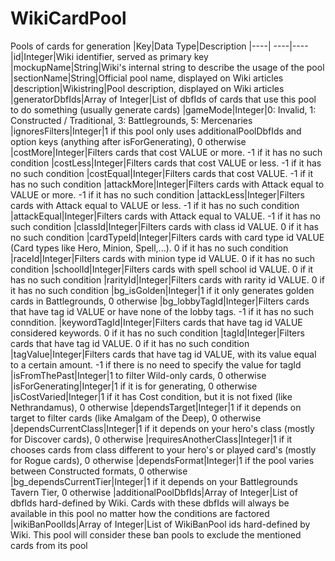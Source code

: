 # WikiCardPool
Pools of cards for generation
|Key|Data Type|Description
|----| ----|----
|id|Integer|Wiki identifier, served as primary key
|mockupName|String|Wiki's internal string to describe the usage of the pool
|sectionName|String|Official pool name, displayed on Wiki articles
|description|Wikistring|Pool description, displayed on Wiki articles
|generatorDbfIds|Array of Integer|List of dbfIds of cards that use this pool to do something (usually generate cards)
|gameMode|Integer|0: Invalid, 1: Constructed / Traditional, 3: Battlegrounds, 5: Mercenaries
|ignoresFilters|Integer|1 if this pool only uses additionalPoolDbfIds and option keys (anything after isForGenerating), 0 otherwise
|costMore|Integer|Filters cards that cost VALUE or more. -1 if it has no such condition
|costLess|Integer|Filters cards that cost VALUE or less. -1 if it has no such condition
|costEqual|Integer|Filters cards that cost VALUE. -1 if it has no such condition
|attackMore|Integer|Filters cards with Attack equal to VALUE or more. -1 if it has no such condition
|attackLess|Integer|Filters cards with Attack equal to VALUE or less. -1 if it has no such condition
|attackEqual|Integer|Filters cards with Attack equal to VALUE. -1 if it has no such condition
|classId|Integer|Filters cards with class id VALUE. 0 if it has no such condition
|cardTypeId|Integer|Filters cards with card type id VALUE (Card types like Hero, Minion, Spell,...). 0 if it has no such condition
|raceId|Integer|Filters cards with minion type id VALUE. 0 if it has no such condition
|schoolId|Integer|Filters cards with spell school id VALUE. 0 if it has no such condition
|rarityId|Integer|Filters cards with rarity id VALUE. 0 if it has no such condition
|bg_isGolden|Integer|1 if it only generates golden cards in Battlegrounds, 0 otherwise
|bg_lobbyTagId|Integer|Filters cards that have tag id VALUE or have none of the lobby tags. -1 if it has no such conndition.
|keywordTagId|Integer|Filters cards that have tag id VALUE considered keywords. 0 if it has no such condition
|tagId|Integer|Filters cards that have tag id VALUE. 0 if it has no such condition
|tagValue|Integer|Filters cards that have tag id VALUE, with its value equal to a certain amount. -1 if there is no need to specify the value for tagId
|isFromThePast|Integer|1 to filter Wild-only cards, 0 otherwise
|isForGenerating|Integer|1 if it is for generating, 0 otherwise
|isCostVaried|Integer|1 if it has Cost condition, but it is not fixed (like Nethrandamus), 0 otherwise
|dependsTarget|Integer|1 if it depends on target to filter cards (like Amalgam of the Deep), 0 otherwise
|dependsCurrentClass|Integer|1 if it depends on your hero's class (mostly for Discover cards), 0 otherwise
|requiresAnotherClass|Integer|1 if it chooses cards from class different to your hero's or played card's (mostly for Rogue cards), 0 otherwise
|dependsFormat|Integer|1 if the pool varies between Constructed formats, 0 otherwise
|bg_dependsCurrentTier|Integer|1 if it depends on your Battlegrounds Tavern Tier, 0 otherwise
|additionalPoolDbfIds|Array of Integer|List of dbfIds hard-defined by Wiki. Cards with these dbfIds will always be available in this pool no matter how the conditions are factored
|wikiBanPoolIds|Array of Integer|List of WikiBanPool ids hard-defined by Wiki. This pool will consider these ban pools to exclude the mentioned cards from its pool
